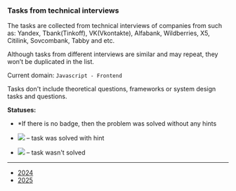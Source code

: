 ### Tasks from technical interviews

The tasks are collected from technical interviews of companies from such as: Yandex, Tbank(Tinkoff), VK(Vkontakte), Alfabank, Wildberries, X5, Citilink, Sovcombank, Tabby and etc.

Although tasks from different interviews are similar and may repeat,  they won’t be duplicated in the list.

Current domain: `Javascript - Frontend`

Tasks don't include theoretical questions, frameworks or system design tasks and questions.

**Statuses:**
* *If there is no badge, then the problem was solved without any hints

* ![](https://img.shields.io/badge/status-solved_with_hint-yellow) – task was solved with hint

* ![](https://img.shields.io/badge/status-not_solved-red) – task wasn't solved

---

- [2024](./2024.md)
- [2025](./2025.md)
